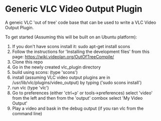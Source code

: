 Generic VLC Video Output Plugin
=====================

A geneic VLC 'out of tree' code base that can be used to write a VLC Video Output Plugin.

To get started (Assuming this will be built on an Ubuntu platform):

1. If you don't have scons install it: sudo apt-get install scons
2. Follow the instructions for 'Installing the development files' from this page: https://wiki.videolan.org/OutOfTreeCompile/
2. Clone this repo
3. Go in the newly created vlc_plugin directory
4. build using scons: (type 'scons')
5. install (assuming VLC video output plugins are in /usr/lib/vlc/plugins/video_output) by typing ('sudo scons install')
6. run vlc (type 'vlc')
7. Go to preferences (either 'ctrl+p' or tools->preferences) select 'video' from the left and then from the 'output' combox select 'My Video Output'
8. Play a video and bask in the debug output (if you ran vlc from the command line)
